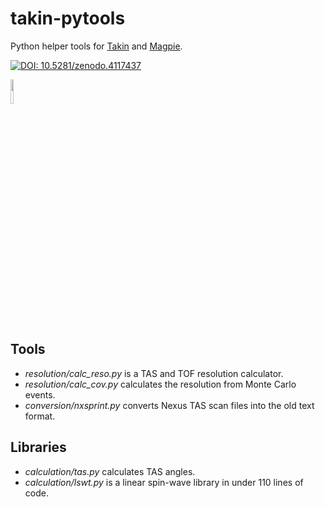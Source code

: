 # takin-pytools
Python helper tools for [Takin](https://github.com/illgrenoble/takin) and [Magpie](https://github.com/illgrenoble/magpie).

[![DOI: 10.5281/zenodo.4117437](https://zenodo.org/badge/DOI/10.5281/zenodo.4117437.svg)](https://doi.org/10.5281/zenodo.4117437)

<img src="https://raw.githubusercontent.com/ILLGrenoble/takin/master/data/res/icons/takin.svg" width="10%" height="10%" title="Logo" alt="">


## Tools
 - *resolution/calc_reso.py* is a TAS and TOF resolution calculator.
 - *resolution/calc_cov.py* calculates the resolution from Monte Carlo events.
 - *conversion/nxsprint.py* converts Nexus TAS scan files into the old text format.

## Libraries
 - *calculation/tas.py* calculates TAS angles.
 - *calculation/lswt.py* is a linear spin-wave library in under 110 lines of code.
